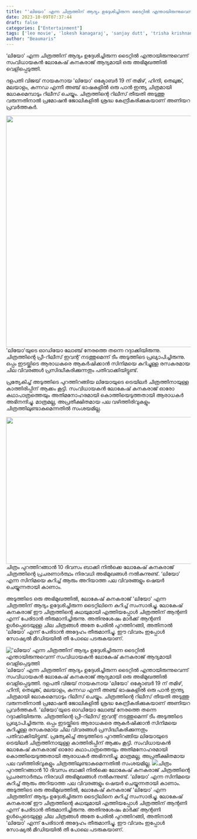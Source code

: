```yaml
---
title: "'ലിയോ’ എന്ന ചിത്രത്തിന് ആദ്യം ഉദ്ദേശിച്ചിരുന്ന ടൈറ്റിൽ എന്തായിരുന്നുവെന്ന് സംവിധായകൻ ലോകേഷ് കനകരാജ് ആദ്യമായി വെളിപ്പെടുത്തി"
date: 2023-10-09T07:37:44
draft: false
categories: ["Entertainment"]
tags: ['leo movie', 'lokesh kanagaraj', 'sanjay dutt', 'trisha krishnan', 'vijay']
author: "Beaumaris"
---
```


‘ലിയോ’ എന്ന ചിത്രത്തിന് ആദ്യം ഉദ്ദേശിച്ചിരുന്ന ടൈറ്റിൽ എന്തായിരുന്നുവെന്ന് സംവിധായകൻ ലോകേഷ് കനകരാജ് ആദ്യമായി ഒരു അഭിമുഖത്തിൽ വെളിപ്പെടുത്തി.

ദളപതി വിജയ് നായകനായ 'ലിയോ' ഒക്ടോബർ 19 ന് തമിഴ്, ഹിന്ദി, തെലുങ്ക്, മലയാളം, കന്നഡ എന്നീ അഞ്ച് ഭാഷകളിൽ ഒരു പാൻ ഇന്ത്യ ചിത്രമായി ലോകമെമ്പാടും റിലീസ് ചെയ്യും. ചിത്രത്തിന്റെ റിലീസ് തീയതി അടുത്തു വരുന്നതിനാൽ പ്രമോഷൻ ജോലികളിൽ ശ്രദ്ധ കേന്ദ്രീകരിക്കുകയാണ് അണിയറ പ്രവർത്തകർ.

<img class="size-full wp-image-424231 aligncenter" src="https://cdn.boolokam.com/articles/2023/10/ffwfwfw.jpg" alt="" width="1200" height="630" />'ലിയോ'യുടെ ഓഡിയോ ലോഞ്ച് നേരത്തെ തന്നെ റദ്ദാക്കിയിരുന്നു. ചിത്രത്തിന്റെ പ്രീ-റിലീസ് ഇവന്റ് നടത്തുമെന്ന് ടീം അടുത്തിടെ പ്രഖ്യാപിച്ചിരുന്നു. ഒപ്പം ഇടയ്ക്കിടെ ആരാധകരെ ആകർഷിക്കാൻ സിനിമയെ കുറിച്ചുള്ള രസകരമായ ചില വിവരങ്ങൾ പ്രസിദ്ധീകരിക്കുന്നതും പതിവാക്കിയിട്ടുണ്ട്.

പ്രത്യേകിച്ച് അടുത്തിടെ പുറത്തിറങ്ങിയ ലിയോയുടെ ട്രെയിലർ ചിത്രത്തിനായുള്ള കാത്തിരിപ്പിന് ആക്കം കൂട്ടി. സംവിധായകൻ ലോകേഷ് കനകരാജ് ഓരോ കഥാപാത്രത്തെയും അതിമനോഹരമായി കൊത്തിയെടുത്തതായി ആരാധകർ അഭിനന്ദിച്ചു. മാത്രമല്ല, അപ്രതീക്ഷിതമായ പല വഴിത്തിരിവുകളും ചിത്രത്തിലുണ്ടാകുമെന്നതിൽ സംശയമില്ല.

<img class="alignnone size-full wp-image-424232" src="https://cdn.boolokam.com/articles/2023/10/ffwfwfwfwf.webp" alt="" width="750" height="400" />ചിത്രം പുറത്തിറങ്ങാൻ 10 ദിവസം ബാക്കി നിൽക്കെ ലോകേഷ് കനകരാജ് ചിത്രത്തിന്റെ പ്രചരണാർത്ഥം നിരവധി അഭിമുഖങ്ങൾ നൽകുന്നുണ്ട്. ‘ലിയോ’ എന്ന സിനിമയെ കുറിച്ച് ആരും അറിയാത്ത പല വിവരങ്ങളും ഷെയർ ചെയ്യുന്നതായി കാണാം.

അടുത്തിടെ ഒരു അഭിമുഖത്തിൽ, ലോകേഷ് കനകരാജ് 'ലിയോ' എന്ന ചിത്രത്തിന് ആദ്യം ഉദ്ദേശിച്ചിരുന്ന ടൈറ്റിലിനെ കുറിച്ച് സംസാരിച്ചു. ലോകേഷ് കനകരാജ് ഈ ചിത്രത്തിന്റെ കഥയുമായി എത്തിയപ്പോൾ ചിത്രത്തിന് ആന്റണി എന്ന് പേരിടാൻ തീരുമാനിച്ചിരുന്നു. അതിനുശേഷം മാർക്ക് ആന്റണി ഉൾപ്പെടെയുള്ള ചില ചിത്രങ്ങൾ അതേ പേരിൽ പുറത്തിറങ്ങി, അതിനാൽ 'ലിയോ' എന്ന് പേരിടാൻ അദ്ദേഹം തീരുമാനിച്ചു. ഈ വിവരം ഇപ്പോൾ സോഷ്യൽ മീഡിയയിൽ തീ പോലെ പടരുകയാണ്.


!['ലിയോ’ എന്ന ചിത്രത്തിന് ആദ്യം ഉദ്ദേശിച്ചിരുന്ന ടൈറ്റിൽ എന്തായിരുന്നുവെന്ന് സംവിധായകൻ ലോകേഷ് കനകരാജ് ആദ്യമായി വെളിപ്പെടുത്തി](https://cdn.boolokam.com/articles/2023/10/ffwfwfw.jpg)‘ലിയോ’ എന്ന ചിത്രത്തിന് ആദ്യം ഉദ്ദേശിച്ചിരുന്ന ടൈറ്റിൽ എന്തായിരുന്നുവെന്ന് സംവിധായകൻ ലോകേഷ് കനകരാജ് ആദ്യമായി ഒരു അഭിമുഖത്തിൽ വെളിപ്പെടുത്തി. ദളപതി വിജയ് നായകനായ 'ലിയോ' ഒക്ടോബർ 19 ന് തമിഴ്, ഹിന്ദി, തെലുങ്ക്, മലയാളം, കന്നഡ എന്നീ അഞ്ച് ഭാഷകളിൽ ഒരു പാൻ ഇന്ത്യ ചിത്രമായി ലോകമെമ്പാടും റിലീസ് ചെയ്യും. ചിത്രത്തിന്റെ റിലീസ് തീയതി അടുത്തു വരുന്നതിനാൽ പ്രമോഷൻ ജോലികളിൽ ശ്രദ്ധ കേന്ദ്രീകരിക്കുകയാണ് അണിയറ പ്രവർത്തകർ. 'ലിയോ'യുടെ ഓഡിയോ ലോഞ്ച് നേരത്തെ തന്നെ റദ്ദാക്കിയിരുന്നു. ചിത്രത്തിന്റെ പ്രീ-റിലീസ് ഇവന്റ് നടത്തുമെന്ന് ടീം അടുത്തിടെ പ്രഖ്യാപിച്ചിരുന്നു. ഒപ്പം ഇടയ്ക്കിടെ ആരാധകരെ ആകർഷിക്കാൻ സിനിമയെ കുറിച്ചുള്ള രസകരമായ ചില വിവരങ്ങൾ പ്രസിദ്ധീകരിക്കുന്നതും പതിവാക്കിയിട്ടുണ്ട്. പ്രത്യേകിച്ച് അടുത്തിടെ പുറത്തിറങ്ങിയ ലിയോയുടെ ട്രെയിലർ ചിത്രത്തിനായുള്ള കാത്തിരിപ്പിന് ആക്കം കൂട്ടി. സംവിധായകൻ ലോകേഷ് കനകരാജ് ഓരോ കഥാപാത്രത്തെയും അതിമനോഹരമായി കൊത്തിയെടുത്തതായി ആരാധകർ അഭിനന്ദിച്ചു. മാത്രമല്ല, അപ്രതീക്ഷിതമായ പല വഴിത്തിരിവുകളും ചിത്രത്തിലുണ്ടാകുമെന്നതിൽ സംശയമില്ല. ![](https://cdn.boolokam.com/articles/2023/10/ffwfwfwfwf.webp)ചിത്രം പുറത്തിറങ്ങാൻ 10 ദിവസം ബാക്കി നിൽക്കെ ലോകേഷ് കനകരാജ് ചിത്രത്തിന്റെ പ്രചരണാർത്ഥം നിരവധി അഭിമുഖങ്ങൾ നൽകുന്നുണ്ട്. ‘ലിയോ’ എന്ന സിനിമയെ കുറിച്ച് ആരും അറിയാത്ത പല വിവരങ്ങളും ഷെയർ ചെയ്യുന്നതായി കാണാം. അടുത്തിടെ ഒരു അഭിമുഖത്തിൽ, ലോകേഷ് കനകരാജ് 'ലിയോ' എന്ന ചിത്രത്തിന് ആദ്യം ഉദ്ദേശിച്ചിരുന്ന ടൈറ്റിലിനെ കുറിച്ച് സംസാരിച്ചു. ലോകേഷ് കനകരാജ് ഈ ചിത്രത്തിന്റെ കഥയുമായി എത്തിയപ്പോൾ ചിത്രത്തിന് ആന്റണി എന്ന് പേരിടാൻ തീരുമാനിച്ചിരുന്നു. അതിനുശേഷം മാർക്ക് ആന്റണി ഉൾപ്പെടെയുള്ള ചില ചിത്രങ്ങൾ അതേ പേരിൽ പുറത്തിറങ്ങി, അതിനാൽ 'ലിയോ' എന്ന് പേരിടാൻ അദ്ദേഹം തീരുമാനിച്ചു. ഈ വിവരം ഇപ്പോൾ സോഷ്യൽ മീഡിയയിൽ തീ പോലെ പടരുകയാണ്.
